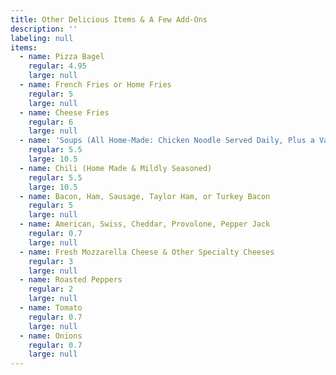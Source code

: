 ```yaml
---
title: Other Delicious Items & A Few Add-Ons
description: ''
labeling: null
items:
  - name: Pizza Bagel
    regular: 4.95
    large: null
  - name: French Fries or Home Fries
    regular: 5
    large: null
  - name: Cheese Fries
    regular: 6
    large: null
  - name: 'Soups (All Home-Made: Chicken Noodle Served Daily, Plus a Variety of Seasonal Specials	)'
    regular: 5.5
    large: 10.5
  - name: Chili (Home Made & Mildly Seasoned)
    regular: 5.5
    large: 10.5
  - name: Bacon, Ham, Sausage, Taylor Ham, or Turkey Bacon
    regular: 5
    large: null
  - name: American, Swiss, Cheddar, Provolone, Pepper Jack
    regular: 0.7
    large: null
  - name: Fresh Mozzarella Cheese & Other Specialty Cheeses
    regular: 3
    large: null
  - name: Roasted Peppers
    regular: 2
    large: null
  - name: Tomato
    regular: 0.7
    large: null
  - name: Onions
    regular: 0.7
    large: null
---
```


